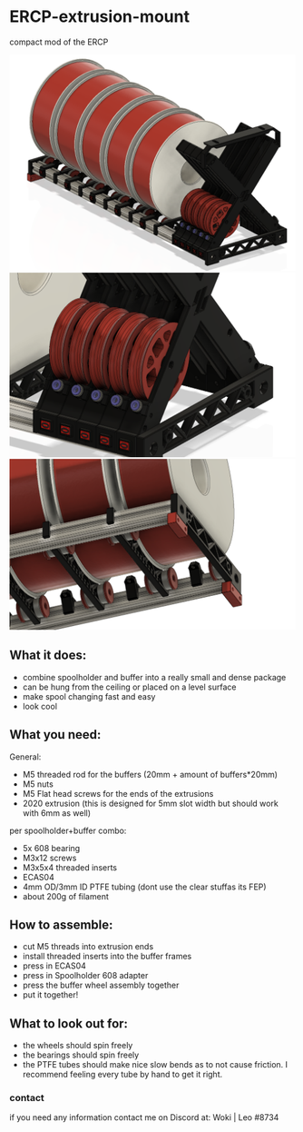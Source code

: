 # ERCP-extrusion-mount
compact mod of the ERCP

![grafik](Resources/1.PNG)
![grafik](Resources/2.PNG)
![grafik](Resources/3.PNG)

## What it does:
- combine spoolholder and buffer into a  really small and dense package 
- can be hung from the ceiling or placed on a level surface
- make spool changing fast and easy
- look cool

## What you need:
General:
- M5 threaded rod for the buffers (20mm + amount of buffers*20mm)
- M5 nuts
- M5 Flat head screws for the ends of the extrusions
- 2020 extrusion (this is designed for 5mm slot width but should work with 6mm as well)

per spoolholder+buffer combo:
- 5x 608 bearing
- M3x12 screws
- M3x5x4 threaded inserts
- ECAS04 
- 4mm OD/3mm ID PTFE tubing (dont use the clear stuffas its FEP)
- about 200g of filament

## How to assemble:
- cut M5 threads into extrusion ends
- install threaded inserts into the buffer frames
- press in ECAS04
- press in Spoolholder 608 adapter 
- press the buffer wheel assembly together
- put it together!

## What to look out for:
- the wheels should spin freely
- the bearings should spin freely
- the PTFE tubes should make nice slow bends as to not cause friction. I recommend feeling every tube by hand to get it right.


### contact

if you need any information contact me on Discord at:
Woki | Leo #8734